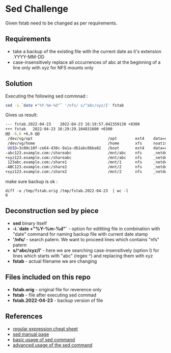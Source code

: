 # Sed Challenge

Given fstab need to be changed as per requirements.

## Requirements

- take a backup of the existing file with the current date as it's extension .YYYY-MM-DD 
- case-insensitively replace all occurrences of abc at the beginning of a line only with xyz for NFS mounts only

## Solution

Executing the following sed commnad :

```bash
sed -i.`date +"%Y-%m-%d"` '/nfs/ s/^abc/xyz/I' fstab
```
Gives us result: 

```bash
--- fstab.2022-04-23	2022-04-23 16:19:57.042359130 +0300
+++ fstab	2022-04-23 16:29:29.104831600 +0300
@@ -6,6 +6,6 @@
 /dev/vg/opt                                 /opt        ext4    data=ordered                0 2
 /dev/vg/home                                /home       xfs     noatime                     0 0
 UUID=3c00c10f-ce64-430c-9a1a-db1abc0bba82   /boot       ext4    data=ordered                0 2
-abc123.example.com:/shareabc                /mnt/abc    nfs     _netdev,bg,tcp,hard,intr    0 0
+xyz123.example.com:/shareabc                /mnt/abc    nfs     _netdev,bg,tcp,hard,intr    0 0
 123abc.example.com:/share1                  /mnt/1      nfs     _netdev,bg,tcp,hard,intr    0 0
-ABC123.example.com:/share2                  /mnt/2      nfs     _netdev,bg,tcp,hard,intr    0 0
+xyz123.example.com:/share2                  /mnt/2      nfs     _netdev,bg,tcp,hard,intr    0 0
```

make sure backup is ok :
```
diff -u /tmp/fstab.orig /tmp/fstab.2022-04-23  | wc -l
0
```
## Deconstruction sed by piece 

- **sed** binary itself 
- **-i.\`date +"%Y-%m-%d"`** - option for edititing file in combination with "date" command for naming backup file with current date stamp
- **'/nfs/** - search patern. We want to proceed lines which contains "nfs" patern
- **s/^abc/xyz/I'** - here we are searching case-insensitively (option I) for lines which starts with "abc" (regex ^) and replacing them with xyz 
- **fstab** - actual filename we are changing

## Files included on this repo

- **fstab.orig** - original file for reverence only
- **fstab** - file after executing sed commad
- **fstab.2022-04-23** - backup version of file 

## References
- [regular expression cheat sheet](https://web.mit.edu/hackl/www/lab/turkshop/slides/regex-cheatsheet.pdf)
- [sed manual page](https://man.cx/sed)
- [basic usage of sed command](https://www.geeksforgeeks.org/sed-command-in-linux-unix-with-examples/)
- [advanced usage of the sed command](https://www.linuxtopia.org/online_books/advanced_bash_scripting_guide/x17375.html)

